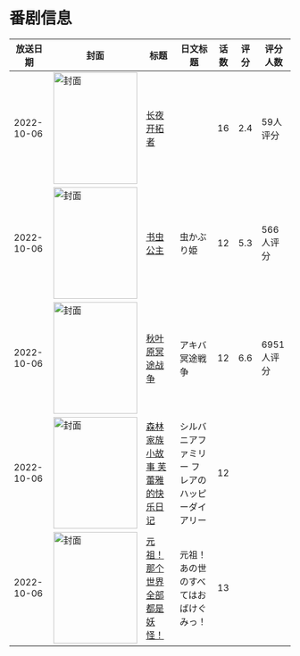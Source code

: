 # 番剧信息

|放送日期|封面|标题|日文标题|话数|评分|评分人数|
|---|---|---|---|---|---|---|
|2022-10-06|<img src="//lain.bgm.tv/pic/cover/c/9e/27/358556_UKUu4.jpg" alt="封面" style="width:150px;height:200px;object-fit:cover;">|[长夜开拓者](https://bangumi.tv/subject/358556)||16|2.4|59人评分|
|2022-10-06|<img src="//lain.bgm.tv/pic/cover/c/87/5b/366695_hHL0x.jpg" alt="封面" style="width:150px;height:200px;object-fit:cover;">|[书虫公主](https://bangumi.tv/subject/366695)|虫かぶり姫|12|5.3|566人评分|
|2022-10-06|<img src="//lain.bgm.tv/pic/cover/c/da/3d/389450_BbZ4n.jpg" alt="封面" style="width:150px;height:200px;object-fit:cover;">|[秋叶原冥途战争](https://bangumi.tv/subject/389450)|アキバ冥途戦争|12|6.6|6951人评分|
|2022-10-06|<img src="//lain.bgm.tv/pic/cover/c/e2/bf/400601_Gsozq.jpg" alt="封面" style="width:150px;height:200px;object-fit:cover;">|[森林家族小故事 芙蕾雅的快乐日记](https://bangumi.tv/subject/400601)|シルバニアファミリー フレアのハッピーダイアリー|12|||
|2022-10-06|<img src="//lain.bgm.tv/pic/cover/c/38/e5/456205_74jmz.jpg" alt="封面" style="width:150px;height:200px;object-fit:cover;">|[元祖！那个世界全部都是妖怪！](https://bangumi.tv/subject/456205)|元祖！あの世のすべてはおばけぐみっ！|13|||
